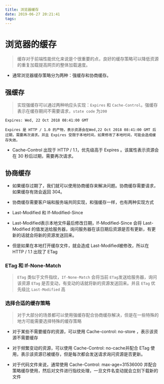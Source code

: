 ```yaml
---
title: 浏览器缓存
date: 2019-06-27 20:21:41
tags:
---
```


# 浏览器的缓存
> 缓存对于前端性能优化来说是个很重要的点，良好的缓存策略可以降低资源的重复加载提高网页的整体加载速度。
- 通常浏览器缓存策略分为两种：强缓存和协商缓存。
## 强缓存
> 实现强缓存可以通过两种响应头实现：` Expires ` 和  ` Cache-Control `。强缓存表示在缓存期间不需要请求，` state code ` 为` 200 `

```
Expires: Wed, 22 Oct 2018 08:41:00 GMT
```
```
Expires 是 HTTP / 1.0 的产物，表示资源会在Wed,22 Oct 2018 08:41:00 GMT 后过期，需要再次请求。并且 Expires 受限于本地时间，如果修改了本地时间，可能会造成缓存失效。
```
- Cache-Control 出现于 HTTP / 1.1，优先级高于 Expires 。该属性表示资源会在 30 秒后过期，需要再次请求。

## 协商缓存
- 如果缓存过期了，我们就可以使用协商缓存来解决问题。协商缓存需要请求，如果缓存有效会返回 304。

- 协商缓存需要客户端和服务端共同实现，和强缓存一样，也有两种实现方式
- Last-Modified 和 If-Modified-Since

- Last-Modified表示本地文件最后修改日期，If-Modified-Since 会将 Last-Modified 的值发送给服务器，询问服务器在该日期后资源是否有更新，有更新的话就会将新的资源发送回来。

- 但是如果在本地打开缓存文件，就会造成 Last-Modified被修改，所以在 HTTP / 1.1 出现了 ETag

### ETag 和 If-None-Match

> `ETag` 类似于文件指纹，`If-None-Match` 会将当前 `ETag`发送给服务器，询问该资源 `ETag` 是否变动，有变动的话就将新的资源发送回来。并且 `ETag` 优先级比 `Last-Modified` 高

### 选择合适的缓存策略

> 对于大部分的场景都可以使用强缓存配合协商缓存解决，但是在一些特殊的地方可能需要选择特殊的缓存策略

- 对于某些不需要缓存的资源，可以使用 Cache-control: no-store ，表示该资源不需要缓存

- 对于频繁变动的资源，可以使用 Cache-Control: no-cache并配合 ETag 使用，表示该资源已被缓存，但是每次都会发送请求询问资源是否更新。

- 对于代码文件来说，通常使用 Cache-Control: max-age=31536000 并配合策略缓存使用，然后对文件进行指纹处理，一旦文件名变动就会立刻下载新的文件
